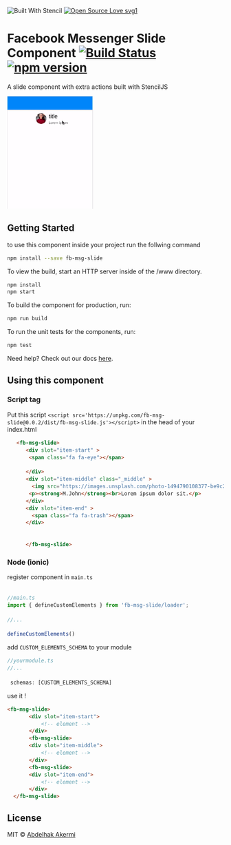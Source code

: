 ![Built With Stencil](https://img.shields.io/badge/-Built%20With%20Stencil-16161d.svg?logo=data%3Aimage%2Fsvg%2Bxml%3Bbase64%2CPD94bWwgdmVyc2lvbj0iMS4wIiBlbmNvZGluZz0idXRmLTgiPz4KPCEtLSBHZW5lcmF0b3I6IEFkb2JlIElsbHVzdHJhdG9yIDE5LjIuMSwgU1ZHIEV4cG9ydCBQbHVnLUluIC4gU1ZHIFZlcnNpb246IDYuMDAgQnVpbGQgMCkgIC0tPgo8c3ZnIHZlcnNpb249IjEuMSIgaWQ9IkxheWVyXzEiIHhtbG5zPSJodHRwOi8vd3d3LnczLm9yZy8yMDAwL3N2ZyIgeG1sbnM6eGxpbms9Imh0dHA6Ly93d3cudzMub3JnLzE5OTkveGxpbmsiIHg9IjBweCIgeT0iMHB4IgoJIHZpZXdCb3g9IjAgMCA1MTIgNTEyIiBzdHlsZT0iZW5hYmxlLWJhY2tncm91bmQ6bmV3IDAgMCA1MTIgNTEyOyIgeG1sOnNwYWNlPSJwcmVzZXJ2ZSI%2BCjxzdHlsZSB0eXBlPSJ0ZXh0L2NzcyI%2BCgkuc3Qwe2ZpbGw6I0ZGRkZGRjt9Cjwvc3R5bGU%2BCjxwYXRoIGNsYXNzPSJzdDAiIGQ9Ik00MjQuNywzNzMuOWMwLDM3LjYtNTUuMSw2OC42LTkyLjcsNjguNkgxODAuNGMtMzcuOSwwLTkyLjctMzAuNy05Mi43LTY4LjZ2LTMuNmgzMzYuOVYzNzMuOXoiLz4KPHBhdGggY2xhc3M9InN0MCIgZD0iTTQyNC43LDI5Mi4xSDE4MC40Yy0zNy42LDAtOTIuNy0zMS05Mi43LTY4LjZ2LTMuNkgzMzJjMzcuNiwwLDkyLjcsMzEsOTIuNyw2OC42VjI5Mi4xeiIvPgo8cGF0aCBjbGFzcz0ic3QwIiBkPSJNNDI0LjcsMTQxLjdIODcuN3YtMy42YzAtMzcuNiw1NC44LTY4LjYsOTIuNy02OC42SDMzMmMzNy45LDAsOTIuNywzMC43LDkyLjcsNjguNlYxNDEuN3oiLz4KPC9zdmc%2BCg%3D%3D&colorA=16161d&style=flat-square) [![Open Source Love svg1](https://badges.frapsoft.com/os/v1/open-source.svg?v=103)](https://github.com/ellerbrock/open-source-badges/)

# Facebook Messenger Slide Component [![Build Status](https://travis-ci.com/abakermi/fb-msg-slide.svg?branch=master)](https://travis-ci.com/abakermi/fb-msg-slide) [![npm version](https://badge.fury.io/js/fb-msg-slide.svg)](https://badge.fury.io/js/fb-msg-slide)

A slide component with extra actions built with StencilJS

<img src="media/scrennshot.gif" width="200">


## Getting Started

to use this component inside your project run the follwing command 

```bash
npm install --save fb-msg-slide
```
To view the build, start an HTTP server inside of the /www directory.
```bash
npm install
npm start
```

To build the component for production, run:

```bash
npm run build
```

To run the unit tests for the components, run:

```bash
npm test
```

Need help? Check out our docs [here](https://stenciljs.com/docs/my-first-component).





## Using this component

### Script tag


Put this script  `<script src='https://unpkg.com/fb-msg-slide@0.0.2/dist/fb-msg-slide.js'></script>` in the head of your index.html
 
  ```html
     <fb-msg-slide>
        <div slot="item-start" >
         <span class="fa fa-eye"></span>

        </div>
        <div slot="item-middle" class="_middle" >
          <img src="https://images.unsplash.com/photo-1494790108377-be9c29b29330?ixlib=rb-1.2.1&ixid=eyJhcHBfaWQiOjEyMDd9&auto=format&fit=crop&w=634&q=80" alt="">
         <p><strong>M.John</strong><br>Lorem ipsum dolor sit.</p>
        </div>
        <div slot="item-end" >
          <span class="fa fa-trash"></span>
        </div>
      
      
        </fb-msg-slide>

  ``` 

### Node  (ionic)

register component in ```main.ts ```
```js

//main.ts
import { defineCustomElements } from 'fb-msg-slide/loader';

//...

defineCustomElements()
```
add  ```CUSTOM_ELEMENTS_SCHEMA``` to your module

```js
//yourmodule.ts
//...

 schemas: [CUSTOM_ELEMENTS_SCHEMA]
```
use it !

```html
<fb-msg-slide>
       <div slot="item-start">
           <!-- element -->
       </div>
       <fb-msg-slide>
       <div slot="item-middle">
           <!-- element -->
       </div>
       <fb-msg-slide>
       <div slot="item-end">
           <!-- element -->
       </div>
  </fb-msg-slide>

```
## License

MIT © [Abdelhak Akermi](https://github.com/abakermi)